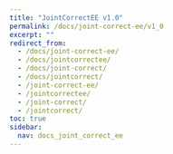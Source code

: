 ```yaml
---
title: "JointCorrectEE v1.0"
permalink: /docs/joint-correct-ee/v1_0
excerpt: ""
redirect_from:
  - /docs/joint-correct-ee/
  - /docs/jointcorrectee/
  - /docs/joint-correct/
  - /docs/jointcorrect/
  - /joint-correct-ee/
  - /jointcorrectee/
  - /joint-correct/
  - /jointcorrect/
toc: true
sidebar:
  nav: docs_joint_correct_ee
---
```

